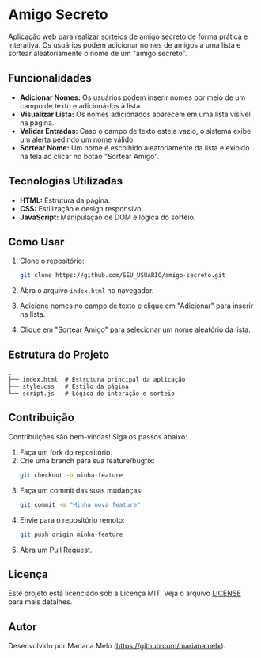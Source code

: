 # Amigo Secreto

Aplicação web para realizar sorteios de amigo secreto de forma prática e interativa. Os usuários podem adicionar nomes de amigos a uma lista e sortear aleatoriamente o nome de um "amigo secreto".

## Funcionalidades

- **Adicionar Nomes:** Os usuários podem inserir nomes por meio de um campo de texto e adicioná-los à lista.
- **Visualizar Lista:** Os nomes adicionados aparecem em uma lista visível na página.
- **Validar Entradas:** Caso o campo de texto esteja vazio, o sistema exibe um alerta pedindo um nome válido.
- **Sortear Nome:** Um nome é escolhido aleatoriamente da lista e exibido na tela ao clicar no botão "Sortear Amigo".

## Tecnologias Utilizadas

- **HTML:** Estrutura da página.
- **CSS:** Estilização e design responsivo.
- **JavaScript:** Manipulação de DOM e lógica do sorteio.

## Como Usar

1. Clone o repositório:
   ```bash
   git clone https://github.com/SEU_USUARIO/amigo-secreto.git
   ```

2. Abra o arquivo `index.html` no navegador.

3. Adicione nomes no campo de texto e clique em "Adicionar" para inserir na lista.

4. Clique em "Sortear Amigo" para selecionar um nome aleatório da lista.

## Estrutura do Projeto

```
.
├── index.html  # Estrutura principal da aplicação
├── style.css   # Estilo da página
└── script.js   # Lógica de interação e sorteio
```

## Contribuição

Contribuições são bem-vindas! Siga os passos abaixo:

1. Faça um fork do repositório.
2. Crie uma branch para sua feature/bugfix:
   ```bash
   git checkout -b minha-feature
   ```
3. Faça um commit das suas mudanças:
   ```bash
   git commit -m "Minha nova feature"
   ```
4. Envie para o repositório remoto:
   ```bash
   git push origin minha-feature
   ```
5. Abra um Pull Request.

## Licença

Este projeto está licenciado sob a Licença MIT. Veja o arquivo [LICENSE](LICENSE) para mais detalhes.


## Autor

Desenvolvido por Mariana Melo (https://github.com/marianamelx).
